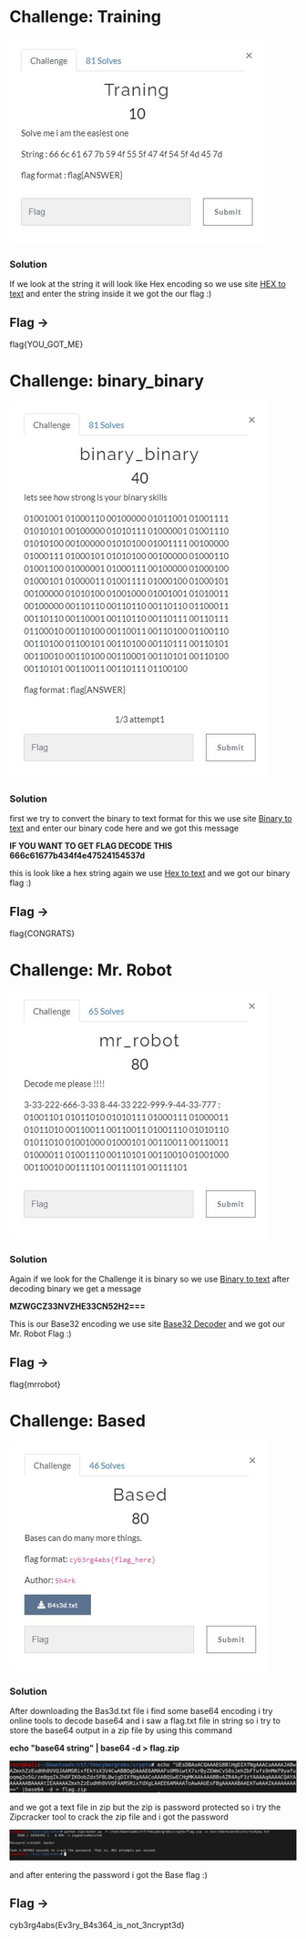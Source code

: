 # Challenge: Training

![alt text](https://github.com/VulnFreak/The-Cyber-Grabs-CTF/blob/master/Images/taining.JPG)

### Solution
If we look at the string it will look like Hex encoding so we use site [HEX to text](http://www.unit-conversion.info/texttools/hexadecimal/) and enter the string inside it 
we got the our flag :)

## Flag ->
flag{YOU_GOT_ME}

# Challenge: binary_binary

![alt text](https://github.com/VulnFreak/The-Cyber-Grabs-CTF/blob/master/Images/binary_binary.JPG)

### Solution 
first we try to convert the binary to text format for this we use site [Binary to text](https://www.rapidtables.com/convert/number/binary-to-ascii.html) 
and enter our binary code here and we got this message 

**IF YOU WANT TO GET FLAG DECODE THIS 666c61677b434f4e47524154537d**

this is look like a hex string again we use [Hex to text](http://www.unit-conversion.info/texttools/hexadecimal/) and we got our binary flag :)

## Flag ->
flag{CONGRATS}

# Challenge: Mr. Robot

![alt text](https://github.com/VulnFreak/The-Cyber-Grabs-CTF/blob/master/Images/mr_robot.JPG)

### Solution 

Again if we look for the Challenge it is binary so we use [Binary to text](https://www.rapidtables.com/convert/number/binary-to-ascii.html)
after decoding binary we get a message 

**MZWGCZ33NVZHE33CN52H2===**

This is our Base32 encoding we use site [Base32 Decoder](https://emn178.github.io/online-tools/base32_decode.html) and we got our Mr. Robot Flag :)

## Flag ->
flag{mrrobot}

# Challenge: Based

![alt text](https://github.com/VulnFreak/The-Cyber-Grabs-CTF/blob/master/Images/bas3d.JPG)

### Solution
After downloading the Bas3d.txt file i find some base64 encoding i try online tools to decode base64 and i saw a flag.txt file in string so
i try to store the base64 output in a zip file by using this command 

**echo "base64 string"  | base64 -d > flag.zip**

![alt text](https://github.com/VulnFreak/The-Cyber-Grabs-CTF/blob/master/Images/base01.jpeg)


and we got a text file in zip but the zip is password protected so i try the Zipcracker tool to crack the zip file and i got the password 

![alt text](https://github.com/VulnFreak/The-Cyber-Grabs-CTF/blob/master/Images/base02.jpeg)

and after entering the password i got the Base flag :)

## Flag ->
cyb3rg4abs{Ev3ry_B4s364_is_not_3ncrypt3d}
